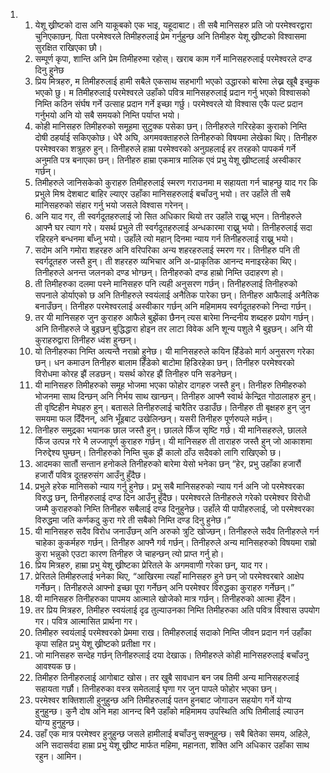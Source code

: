 <ol>
  <li>
    <ol>
      <li>येशू ख्रीष्टको दास अनि याकूबको एक भाइ, यहूदाबाट। ती सबै मानिसहरु प्रति जो परमेश्वरद्वारा चुनिएकाछन्. पिता परमेश्वरले तिमीहरुलाई प्रेम गर्नुहुन्छ अनि तिमीहरु येशू ख्रीष्टको विश्वासमा सुरक्षित राखिएका छौ।</li>
      <li>सम्पूर्ण कृपा, शान्ति अनि प्रेम तिमीहरुमा रहोस्। खराब काम गर्ने मानिसहरुलाई परमेश्वरले दण्ड दिनु हुनेछ</li>
      <li>प्रिय मित्रहरु, म तिमीहरुलाई हामी सबैले एकसाथ सहभागी भएको उद्धारको बारेमा लेख्न खूबै इच्छुक भएको छु। म तिमीहरुलाई परमेश्वरले उहाँको पवित्र मानिसहरुलाई प्रदान गर्नु भएको विश्वासको निम्ति कठिन संर्घष गर्ने उत्साह प्रदान गर्ने इच्छा गर्छु। परमेश्वरले यो विश्वास एकै पल्ट प्रदान गर्नुभयो अनि यो सबै समयको निम्ति पर्याप्त भयो।</li>
      <li>कोही मानिसहरु तिमीहरुको समूहमा सुटुक्क पसेका छन्। तिनीहरुले गरिरहेका कुराको निम्ति दोषी ठहर्याई सकिएकोछ। धेरै अघि, अगमवक्ताहरुले तिनीहरुको विषयमा लेखेका थिए। तिनीहरु परमेश्वरका शत्रुहरु हुन्। तिनीहरुले हाम्रा परमेश्वरको अनुग्रहलाई हर तरहको पापकर्म गर्ने अनुमति पत्र बनाएका छन्। तिनीहरु हाम्रा एकमात्र मालिक एवं प्रभु येशू ख्रीष्टलाई अस्वीकार गर्छन्।</li>
      <li>तिमीहरुले जानिसकेको कुराहरु तिमीहरुलाई स्मरण गराउनमा म सहायता गर्न चाहन्छु याद गर कि प्रभुले मिश्र देशबाट बाहिर ल्याएर उहाँका मानिसहरुलाई बचाँउनु भयो। तर उहाँले ती सबै मानिसहरुको संहार गर्नु भयो जसले विश्वास गरेनन्।</li>
      <li>अनि याद गर, ती स्वर्गदूतहरुलाई जो सित अधिकार थियो तर उहाँले राख्नु भएन। तिनीहरुले आफ्नै घर त्याग गरे। यसर्थ प्रभुले ती स्वर्गदूतहरुलाई अन्धकारमा राख्नु भयो। तिनीहरुलाई सदा रहिरहने बन्धनमा बाँध्नु भयो। उहाँले त्यो महान् दिनमा न्याय गर्न तिनीहरुलाई राख्नु भयो।</li>
      <li>सदोम अनि गमोरा शहरहरु अनि वरिपरिका अन्य शहरहरुलाई स्मरण गर। तिनीहरु पनि ती स्वर्गदूतहरु जस्तै हुन्। ती शहरहरु व्यभिचार अनि अ-प्राकृतिक आनन्द मनाइरहेका थिए। तिनीहरुले अनन्त जलनको दण्ड भोग्छन्। तिनीहरुको दण्ड हाम्रो निम्ति उदाहरण हो।</li>
      <li>ती तिमीहरुका दलमा पस्ने मानिसहरु पनि त्यही अनुसरण गर्छन्। तिनीहरुलाई तिनीहरुको सपनाले डोर्याएको छ अनि तिनीहरुले स्वयंलाई अनैतिक पारेका छन्। तिनीहरु आफैलाई अनैतिक बनाउँछन्। तिनीहरु परमेश्वरलाई अस्वीकार गर्छन् अनि महिमामय स्वर्गदूतहरुको निन्दा गर्छन्।</li>
      <li>तर यी मानिसहरु जुन कुराहरु आफैले बुझेंका छैनन् त्यस बारेमा निन्दनीय शब्दहरु प्रयोग गर्छन्। अनि तिनीहरुले जे बुइछन् बुद्धिद्धारा होइन तर लाटा विवेक अनि शून्य पशुले भै बुइछन्। अनि यी कुराहरुद्वारा तिनीहरु ध्वंश हुन्छन्।</li>
      <li>यो तिनीहरुका निम्ति अत्यन्तै नराम्रो हुनेछ। यी मानिसहरुले कयिन हिँडेको मार्ग अनुसरण गरेका छन्। धन कमाउन तिनीहरु बालाम हिँडेको बाटोमा हिडिरहेका छन्। तिनीहरु परमेश्वरको विरोधमा कोरह झैं लडछन्। यसर्थ कोरह झैं तिनीहरु पनि सडनेछन्।</li>
      <li>यी मानिसहरु तिमीहरुको समूह भोजमा भएका फोहोर दागहरु जस्तै हुन्। तिनीहरु तिमीहरुको भोजनमा साथ दिन्छन् अनि निर्भय साथ खान्छन्। तिनीहरु आफ्नै स्वार्थ केन्द्रित गोठालाहरु हुन्। ती वृष्टिहीन मेघहरु हुन्। बतासले तिनीहरुलाई चारैतिर उडाउँछ। तिनीहरु ती बृक्षहरु हुन् जुन समयमा फल दिँदैनन्, अनि भूँइबाट उखेलिन्छन्। यसरी तिनीहरु पूर्णरुपले मर्छन्।</li>
      <li>तिनीहरु समुद्रका भयानक छाल जस्तै हुन्। छालले फिँज सृष्टि गर्छ। यी मानिसहरुले, छालले फिँज उत्पन्न गरे भै लज्जापूर्ण कुराहरु गर्छन्। यी मानिसहरु ती ताराहरु जस्तै हुन् जो आकाशमा निरुद्देश्य घुम्छन्। तिनीहरुको निम्ति चुक झैं कालो ठाँउ सदैवको लागि राखिएको छ।</li>
      <li>आदमका सातौं सन्तान हनोकले तिनीहरुको बारेमा येसो भनेका छन् “हेर, प्रभु उहाँका हजारौं हजारौं पवित्र दूतहरुसंग आउँनु हुँदैछ।</li>
      <li>प्रभुले हरेक मानिसको न्याय गर्नु हुनेछ। प्रभु सबै मानिसहरुको न्याय गर्न अनि जो परमेश्वरका विरुद्ध छन्, तिनीहरुलाई दण्ड दिन आउँनु हुँदैछ। परमेश्वरले तिनीहरुले गरेको परमेश्वर विरोधी जम्मै कुराहरुको निम्ति तिनीहरु सबैलाई दण्ड दिनुहुनेछ। उहाँले यी पापीहरुलाई, जो परमेश्वरका विरुद्धमा जति कर्णकदु कुरा गरे ती सबैको निम्ति दण्ड दिनु हुनेछ।”</li>
      <li>यी मानिसहरु सदैव विरोध जनाउँछन् अनि अरुको त्रुटि खोज्छन्। तिनीहरुले सदैव तिनीहरुले गर्न चाहेका कुकर्महरु गर्छन्। तिनीहरु आफ्नै गर्व गर्छन्। तिनीहरुले अन्य मानिसहरुको विषयमा राम्रो कुरा भन्नुको एउटा कारण तिनीहरु जे चाहन्छन् त्यो प्राप्त गर्नु हो।</li>
      <li>प्रिय मित्रहरु, हाम्रा प्रभु येशू ख्रीष्टका प्रेरितले के अगमवाणी गरेका छन्, याद गर।</li>
      <li>प्रेरितले तिमीहरुलाई भनेका थिए, “आखिरमा त्यहाँ मानिसहरु हुने छन् जो परमेश्वरबारे आक्षेप गर्नेछन्। तिनीहरुले आफ्नो इच्छा पूरा गर्नेछन् अनि परमेश्वर विरुद्धका कुराहरु गर्नेछन्।”</li>
      <li>यी मानिसहरु तिनीहरुका पापमय आत्माले खोजेको मात्र गर्छन्। तिनीहरुको आत्मा हुँदैन।</li>
      <li>तर प्रिय मित्रहरु, तिमीहरु स्वयंलाई दृढ तुल्याउनका निम्ति तिमीहरुका अति पवित्र विश्वास उपयोग गर। पवित्र आत्मासित प्रार्थना गर।</li>
      <li>तिमीहरु स्वयंलाई परमेश्वरको प्रेममा राख। तिमीहरुलाई सदाको निम्ति जीवन प्रदान गर्न उहाँका कृपा सहित प्रभु येशू ख्रीष्टको प्रतीक्षा गर।</li>
      <li>जो मानिसहरु सन्देह गर्छन् तिनीहरुलाई दया देखाऊ। तिमीहरुले कोही मानिसहरुलाई बचाँउनु आवश्यक छ।</li>
      <li>तिमीहरु तिनीहरुलाई आगोबाट खोस। तर खुबै सावधान बन जब तिमी अन्य मानिसहरुलाई सहायता गर्छौ। तिनीहरुका वस्त्र समेतलाई घृणा गर जुन पापले फोहोर भएका छन्।</li>
      <li>परमेश्वर शक्तिशाली हुनुहुन्छ अनि तिमीहरुलाई पतन हुनबाट जोगाउन सहयोग गर्ने योग्य हुनुहुन्छ। कुनै दोष अनि महा आनन्द बिनै उहाँको महिमामय उपस्थिति अघि तिमीलाई ल्याउन योग्य हुनुहुन्छ।</li>
      <li>उहाँ एक मात्र परमेश्वर हुनुहुन्छ जसले हामीलाई बचाँउनु सक्नुहुन्छ। सबै बितेका समय, अहिले, अनि सदासर्वदा हाम्रा प्रभु येशू ख्रीष्ट मार्फत महिमा, महानता, शक्ति अनि अधिकार उहाँका साथ रहुन। आमिन।</li>
    </ol>
  </li>
</ol>